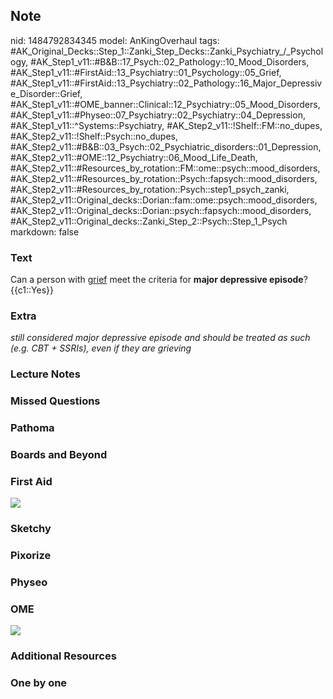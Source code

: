 ## Note
nid: 1484792834345
model: AnKingOverhaul
tags: #AK_Original_Decks::Step_1::Zanki_Step_Decks::Zanki_Psychiatry_/_Psychology, #AK_Step1_v11::#B&B::17_Psych::02_Pathology::10_Mood_Disorders, #AK_Step1_v11::#FirstAid::13_Psychiatry::01_Psychology::05_Grief, #AK_Step1_v11::#FirstAid::13_Psychiatry::02_Pathology::16_Major_Depressive_Disorder::Grief, #AK_Step1_v11::#OME_banner::Clinical::12_Psychiatry::05_Mood_Disorders, #AK_Step1_v11::#Physeo::07_Psychiatry::02_Psychiatry::04_Depression, #AK_Step1_v11::^Systems::Psychiatry, #AK_Step2_v11::!Shelf::FM::no_dupes, #AK_Step2_v11::!Shelf::Psych::no_dupes, #AK_Step2_v11::#B&B::03_Psych::02_Psychiatric_disorders::01_Depression, #AK_Step2_v11::#OME::12_Psychiatry::06_Mood_Life_Death, #AK_Step2_v11::#Resources_by_rotation::FM::ome::psych::mood_disorders, #AK_Step2_v11::#Resources_by_rotation::Psych::fapsych::mood_disorders, #AK_Step2_v11::#Resources_by_rotation::Psych::step1_psych_zanki, #AK_Step2_v11::Original_decks::Dorian::fam::ome::psych::mood_disorders, #AK_Step2_v11::Original_decks::Dorian::psych::fapsych::mood_disorders, #AK_Step2_v11::Original_decks::Zanki_Step_2::Psych::Step_1_Psych
markdown: false

### Text
<div>
  Can a person with <u>grief</u> meet the criteria for <b>major
  depressive episode</b>?
</div>
<div>
  {{c1::Yes}}
</div>

### Extra
<i>still considered major depressive episode and should be treated
as such (e.g. CBT + SSRIs), even if they are grieving</i>

### Lecture Notes


### Missed Questions


### Pathoma


### Boards and Beyond


### First Aid
<img src="tmpkPr6pv.png">

### Sketchy


### Pixorize


### Physeo


### OME
<div class="ome-widget">
  <a href=
  "https://onlinemeded.org/spa/psychiatry/mood-disorders/acquire?ref=anki">
  <img src="_OME_AnkiFlashcards_Lesson_5.png"></a>
</div>

### Additional Resources


### One by one

